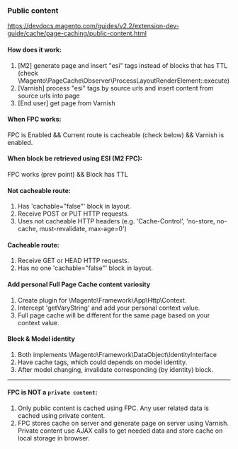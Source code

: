 ### Public content
https://devdocs.magento.com/guides/v2.2/extension-dev-guide/cache/page-caching/public-content.html

#### How does it work: 
1. [M2] generate page and insert "esi" tags instead of blocks that has TTL (check \Magento\PageCache\Observer\ProcessLayoutRenderElement::execute) 
2. [Varnish] process "esi" tags by source urls and insert content from source urls into page 
3. [End user] get page from Varnish 

#### When FPC works:
FPC is Enabled && Current route is cacheable (check below) && Varnish is enabled.

#### When block be retrieved using ESI (M2 FPC):
FPC works (prev point) && Block has TTL 

#### Not cacheable route:
1. Has 'cachable="false"' block in layout.
2. Receive POST or PUT HTTP requests.
3. Uses not cacheable HTTP headers (e.g. 'Cache-Control', 'no-store, no-cache, must-revalidate, max-age=0')

#### Cacheable route:
1. Receive GET or HEAD HTTP requests.
2. Has no one 'cachable="false"' block in layout.

#### Add personal Full Page Cache content variosity
1. Create plugin for \Magento\Framework\App\Http\Context.
2. Intercept 'getVaryString' and add your personal context value.
3. Full page cache will be different for the same page based on your context value.

#### Block & Model identity
1. Both implements \Magento\Framework\DataObject\IdentityInterface
2. Have cache tags, which could depends on model identity.
3. After model changing, invalidate corresponding (by identity) block.

------------------------

#### FPC is NOT a `private content`:
1. Only public content is cached using FPC. Any user related data is cached using private content.
2. FPC stores cache on server and generate page on server using Varnish. Private content use AJAX calls to get needed data and store cache on local storage in browser.